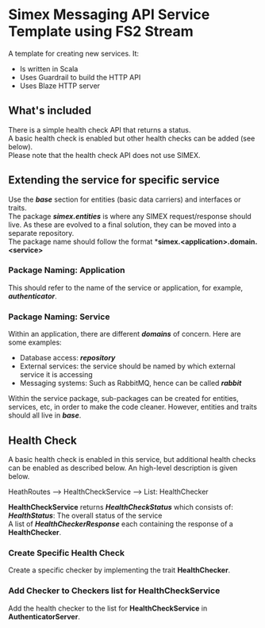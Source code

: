 # Simex Messaging API Service Template using FS2 Stream
A template for creating new services. It:
* Is written in Scala
* Uses Guardrail to build the HTTP API
* Uses Blaze HTTP server

## What's included
There is a simple health check API that returns a status.  
A basic health check is enabled but other health checks can be added (see below).  
Please note that the health check API does not use SIMEX.

## Extending the service for specific service
Use the ***base*** section for entities (basic data carriers) and interfaces or traits.  
The package ***simex.entities*** is where any SIMEX request/response should live. As these are evolved 
to a final solution, they can be moved into a separate repository.  
The package name should follow the format ***simex.\<application\>.domain.\<service\>**  

### Package Naming: Application
This should refer to the name of the service or application, for example, ***authenticator***.

### Package Naming: Service
Within an application, there are different ***domains*** of concern. Here are some examples:
* Database access: ***repository***
* External services: the service should be named by which external service it is accessing 
* Messaging systems: Such as RabbitMQ, hence can be called ***rabbit***

Within the service package, sub-packages can be created for entities, services, etc, in order to 
make the code cleaner. However, entities and traits should all live in ***base***.

## Health Check
A basic health check is enabled in this service, but additional health checks can be enabled as described below. An 
high-level description is given below.

HeathRoutes --> HealthCheckService --> List: HealthChecker

**HealthCheckService** returns ***HealthCheckStatus*** which consists of:  
***HealthStatus***: The overall status of the service  
A list of ***HealthCheckerResponse*** each containing the response of a **HealthChecker**.

### Create Specific Health Check
Create a specific checker by implementing the trait **HealthChecker**.

### Add Checker to Checkers list for HealthCheckService
Add the health checker to the list for **HealthCheckService** in **AuthenticatorServer**.